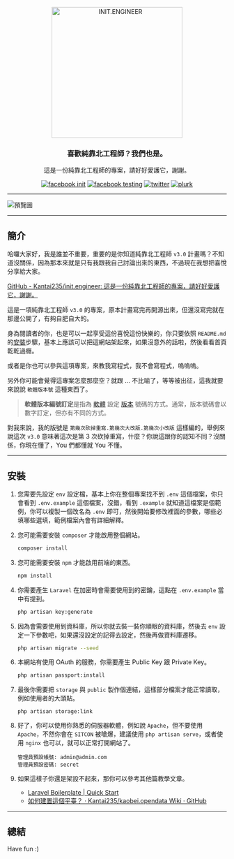 <p align="center">
	<a href="https://kaobei.engineer"><img src="https://i.imgur.com/iuP8yS0.png" alt="INIT.ENGINEER" width="300"></a>
</p>
<h3 align="center">喜歡純靠北工程師？我們也是。</h3>
<p align="center">這是一份純靠北工程師的專案，請好好愛護它，謝謝。</p>
<p align="center">
    <a href="https://www.facebook.com/init.kobeengineer" title="facebook init"><img src="https://img.shields.io/badge/facebook-@init.kobeengineer-3b5998.svg" alt="facebook init" /></a>
    <a href="https://www.facebook.com/kaobei.engineer" title="facebook testing"><img src="https://img.shields.io/badge/facebook-@kaobei.engineer-3b5998.svg" alt="facebook testing" /></a>
    <a href="https://twitter.com/kaobei_engineer" title="twitter"><img src="https://img.shields.io/badge/twitter-@kaobei_engineer-55acee.svg" alt="twitter" /></a>
    <a href="https://www.plurk.com/kaobei_engineer" title="plurk"><img src="https://img.shields.io/badge/plurk-@kaobei_engineer-ff574d.svg" alt="plurk" /></a>
</p>

---

![預覽圖](https://i.imgur.com/H1cy0Ei.png)

---
## 簡介

哈囉大家好，我是誰並不重要，重要的是你知道純靠北工程師 `v3.0` 計畫嗎？不知道沒關係，因為那本來就是只有我跟我自己討論出來的東西，不過現在我想把喜悅分享給大家。

[GitHub - Kantai235/init.engineer: 這是一份純靠北工程師的專案，請好好愛護它，謝謝。](https://github.com/Kantai235/init.engineer)

這是一項純靠北工程師 `v3.0` 的專案，原本計畫寫完再開源出來，但還沒寫完就在那邊公開了，有夠自肥自大的。

身為閱讀者的你，也是可以一起享受這份喜悅這份快樂的，你只要依照 `README.md` 的[安裝](https://github.com/Kantai235/init.engineer#安裝)步驟，基本上應該可以把這網站架起來，如果沒意外的話啦，然後看看首頁乾乾過癮。

或者是你也可以參與這項專案，來教我寫程式，我不會寫程式，嗚嗚嗚。

另外你可能會覺得這專案怎麼那麼空？就跟 ... 不比喻了，等等被出征，這我就要來說說 `軟體版本號` 這種東西了。

> **軟體版本編號訂定**是指為 [軟體](https://zh.wikipedia.org/wiki/%E8%BB%9F%E4%BB%B6) 設定 [版本](https://zh.wikipedia.org/wiki/%E7%89%88%E6%9C%AC) 號碼的方式。通常，版本號碼會以數字訂定，但亦有不同的方式。

對我來說，我的版號是 `第幾次砍掉重寫.第幾次大改版.第幾次小改版` 這樣編的，舉例來說這次 `v3.0` 意味著這次是第 3 次砍掉重寫，什麼？你說這跟你的認知不同？沒關係，你現在懂了，You 們都懂就 You 不懂。

---
## 安裝

1. 您需要先設定 `env` 設定檔，基本上你在整個專案找不到 `.env` 這個檔案，你只會看到 `.env.example` 這個檔案，沒錯，看到 `.example` 就知道這檔案是個範例，你可以複製一個改名為 `.env` 即可，然後開始要修改裡面的參數，哪些必填哪些選填，範例檔案內會有詳細解釋。

2. 您可能需要安裝 `composer` 才能啟用整個網站。
    ```sh
    composer install
    ```

3. 您可能需要安裝 `npm` 才能啟用前端的東西。
    ```sh
    npm install
    ```

4. 你需要產生 `Laravel` 在加密時會需要使用到的密鑰，這點在 `.env.example` 當中有提到。
    ```sh
    php artisan key:generate
    ```

5. 因為會需要使用到資料庫，所以你就去裝一裝你順眼的資料庫，然後去 `env` 設定一下參數吧，如果還沒設定的記得去設定，然後再做資料庫遷移。
    ```sh
    php artisan migrate --seed
    ```

6. 本網站有使用 OAuth 的服務，你需要產生 Public Key 跟 Private Key。
    ```sh
    php artisan passport:install
    ```

7. 最後你需要把 `storage` 與 `public` 製作個連結，這樣部分檔案才能正常讀取，例如使用者的大頭貼。
    ```
    php artisan storage:link
    ```

8. 好了，你可以使用你熟悉的伺服器軟體，例如說 `Apache`，但不要使用 `Apache`，不然你會在 `SITCON` 被嗆爆，建議使用 `php artisan serve`，或者使用 `nginx` 也可以，就可以正常打開網站了。
    ```text
    管理員預設帳號: admin@admin.com
    管理員預設密碼: secret
    ```

9. 如果這樣子你還是架設不起來，那你可以參考其他篇教學文章。
    - [Laravel Boilerplate | Quick Start](http://laravel-boilerplate.com/6.0/start.html)
    - [如何建置這個平臺？ · Kantai235/kaobei.opendata Wiki · GitHub](https://github.com/Kantai235/kaobei.opendata/wiki/%E5%A6%82%E4%BD%95%E5%BB%BA%E7%BD%AE%E9%80%99%E5%80%8B%E5%B9%B3%E8%87%BA%EF%BC%9F)

---
## 總結

Have fun :)
